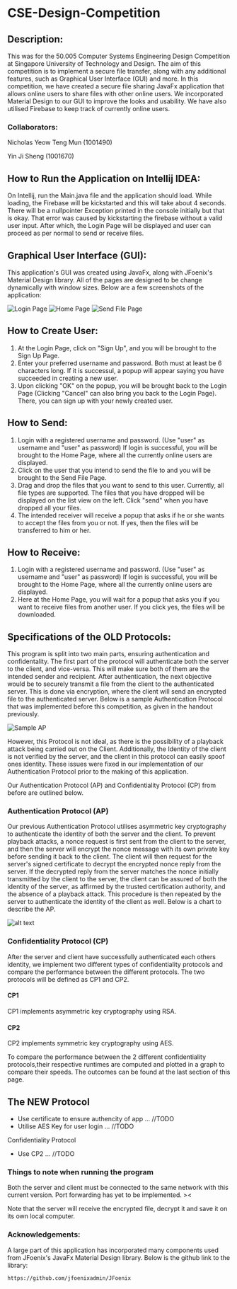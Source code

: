 # CSE-Design-Competition

## Description:
This was for the 50.005 Computer Systems Engineering Design Competition at Singapore University of Technology and Design. The aim of this competition is to implement a secure file transfer, along with any additional features, such as Graphical User Interface (GUI) and more. In this competition, we have created a secure file sharing JavaFx application that allows online users to share files with other online users. We incorporated Material Design to our GUI to improve the looks and usability. We have also utilised Firebase to keep track of currently online users.  

### Collaborators:
Nicholas Yeow Teng Mun (1001490)

Yin Ji Sheng (1001670)

## How to Run the Application on Intellij IDEA:
On Intellij, run the Main.java file and the application should load. While loading, the Firebase will be kickstarted and this will take about 4 seconds. There will be a nullpointer Exception printed in the console initially but that is okay. That error was caused by kickstarting the firebase without a valid user input. After which, the Login Page will be displayed and user can proceed as per normal to send or receive files.

## Graphical User Interface (GUI):
This application's GUI was created using JavaFx, along with JFoenix's Material Design library. All of the pages are designed to be change dynamically with window sizes. Below are a few screenshots of the application:

![Login Page](https://github.com/yinjisheng311/CSE-Design-Competition/blob/master/src/Screenshots/Screen%20Shot%202017-05-22%20at%2010.35.53%20PM.png "Login Page")
![Home Page](https://github.com/yinjisheng311/CSE-Design-Competition/blob/master/src/Screenshots/Screen%20Shot%202017-05-22%20at%2010.39.38%20PM.png "Home Page")
![Send File Page](https://github.com/yinjisheng311/CSE-Design-Competition/blob/master/src/Screenshots/Screen%20Shot%202017-05-22%20at%2010.39.23%20PM.png "Send File Page")

## How to Create User:
1. At the Login Page, click on "Sign Up", and you will be brought to the Sign Up Page.
2. Enter your preferred username and password. Both must at least be 6 characters long. If it is successul, a popup will appear saying you have succeeded in creating a new user.
3. Upon clicking "OK" on the popup, you will be brought back to the Login Page (Clicking "Cancel" can also bring you back to the Login Page). There, you can sign up with your newly created user. 

## How to Send:
1. Login with a registered username and password. (Use "user" as username and "user" as password) If login is successful, you will be brought to the Home Page, where all the currently online users are displayed.
2. Click on the user that you intend to send the file to and you will be brought to the Send File Page.
3. Drag and drop the files that you want to send to this user. Currently, all file types are supported. The files that you have dropped will be displayed on the list view on the left. Click "send" when you have dropped all your files.
4. The intended receiver will receive a popup that asks if he or she wants to accept the files from you or not. If yes, then the files will be transferred to him or her.

## How to Receive:
1. Login with a registered username and password. (Use "user" as username and "user" as password) If login is successful, you will be brought to the Home Page, where all the currently online users are displayed.
2. Here at the Home Page, you will wait for a popup that asks you if you want to receive files from another user. If you click yes, the files will be downloaded.

## Specifications of the OLD Protocols:
This program is split into two main parts, ensuring authentication and confidentality. The first part of the protocol will authenticate both the server to the client, and vice-versa. This will make sure both of them are the intended sender and recipient. After authentication, the next objective would be to securely transmit a file from the client to the authenticated server. This is done via encryption, where the client will send an encrypted file to the authenticated server. Below is a sample Authentication Protocol that was implemented before this competition, as given in the handout previously. 

![Sample AP](https://github.com/imny94/CSE-Programming-Assignments/blob/master/CSE-Programming-Assignment-2/Screen%20Shot%202017-04-20%20at%2012.09.11%20PM.png "Sample Authentication Protocol")

However, this Protocol is not ideal, as there is the possibility of a playback attack being carried out on the Client. Additionally, the Identity of the client is not verified by the server, and the client in this protocol can easily spoof ones identity. These issues were fixed in our implementation of our Authentication Protocol prior to the making of this application.

Our Authentication Protocol (AP) and Confidentiality Protocol (CP) from before are outlined below. 

### Authentication Protocol (AP) 
Our previous Authentication Protocol utilises asymmetric key cryptography to authenticate the identity of both the server and the client. To prevent playback attacks, a nonce request is first sent from the client to the server, and then the server will encrypt the nonce message with its own private key before sending it back to the client. The client will then request for the server's signed certificate to decrypt the encrypted nonce reply from the server. If the decrypted reply from the server matches the nonce initially transmitted by the client to the server, the client can be assured of both the identity of the server, as affirmed by the trusted certification authority, and the absence of a playback attack. This procedure is then repeated by the server to authenticate the identity of the client as well. Below is a chart to describe the AP. 

![alt text](https://github.com/imny94/CSE-Programming-Assignments/blob/master/CSE-Programming-Assignment-2/APFigure.001.jpeg "Logo Title Text 1")


### Confidentiality Protocol (CP)
After the server and client have successfully authenticated each others identity, we implement two different types of confidentiality protocols and compare the performance between the different protocols. The two protocols will be defined as CP1 and CP2.

#### CP1
CP1 implements asymmetric key cryptography using RSA.

#### CP2
CP2 implements symmetric key cryptography using AES.

To compare the performance between the 2 different confidentiality protocols,their respective runtimes are computed and plotted in a graph to compare their speeds. The outcomes can be found at the last section of this page.  

## The NEW Protocol
- Use certificate to ensure authencity of app ... //TODO
- Utilise AES Key for user login ... //TODO

Confidentiality Protocol
- Use CP2 ... //TODO

### Things to note when running the program

Both the server and client must be connected to the same network with this current version. Port forwarding has yet to be implemented. ><

Note that the server will receive the encrypted file, decrypt it and save it on its own local computer.

### Acknowledgements:
A large part of this application has incorporated many components used from JFoenix's JavaFx Material Design library. Below is the github link to the library:
```
https://github.com/jfoenixadmin/JFoenix
```

